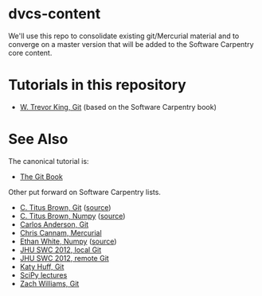 dvcs-content
============

We'll use this repo to consolidate existing git/Mercurial material and to converge on a
master version that will be added to the Software Carpentry core content.

Tutorials in this repository
============================

* [W. Trevor King,
  Git](http://wking.github.com/dvcs-content/wking/version-control.html)
  (based on the Software Carpentry book)

See Also
========

The canonical tutorial is:

* [The Git Book](http://git-scm.com/book/)

Other put forward on Software Carpentry lists.

* [C. Titus Brown, Git](http://ged.msu.edu/angus/git-intro.html)
  ([source](https://github.com/ngs-docs/edda/blob/master/doc/git-intro.txt))
* [C. Titus Brown,
  Numpy](http://nbviewer.ipython.org/urls/raw.github.com/ngs-docs/ngs-notebooks/master/ngs-11-python-and-graphing.ipynb)
  ([source](https://github.com/ngs-docs/ngs-notebooks))
* [Carlos Anderson, Git](https://github.com/redcurry/git_tutorial)
* [Chris Cannam,
  Mercurial](https://code.soundsoftware.ac.uk/projects/easyhg/wiki/SC2012BootcampPlan)
* [Ethan White, Numpy](http://www.programmingforbiologists.org/lectures-and-notes)
  ([source](https://github.com/weecology/progbio/))
* [JHU SWC 2012, local
  Git](https://github.com/JHU-SWC-2012/SWC-bootcamp/tree/master/3a-VersionControlLocal)
* [JHU SWC 2012, remote
  Git](https://github.com/JHU-SWC-2012/SWC-bootcamp/tree/master/3b-VersionControlRemote)
* [Katy Huff,
  Git](https://github.com/thehackerwithin/PyTrieste/wiki/Lesson2a-VersionControl)
* [SciPy lectures](http://scipy-lectures.github.com/)
* [Zach Williams,
  Git](https://github.com/codeforamerica/skillshares/tree/master/git_basics)
